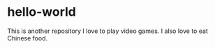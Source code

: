 # hello-world
This is another repository
I love to play video games. I also love to eat Chinese food.
